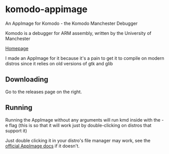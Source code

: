 # komodo-appimage
An AppImage for Komodo - the Komodo Manchester Debugger

Komodo is a debugger for ARM assembly, written by the University of Manchester

[Homepage](https://studentnet.cs.manchester.ac.uk/resources/software/komodo)

I made an AppImage for it because it's a pain to get it to compile on modern distros since it relies on old versions of gtk and glib

## Downloading
Go to the releases page on the right.

## Running
Running the AppImage without any arguments will run kmd inside with the -e flag (this is so that it will work just by double-clicking on distros that support it)

Just double clicking it in your distro's file manager may work, see the [official AppImage docs](https://docs.appimage.org/introduction/quickstart.html) if it doesn't.
